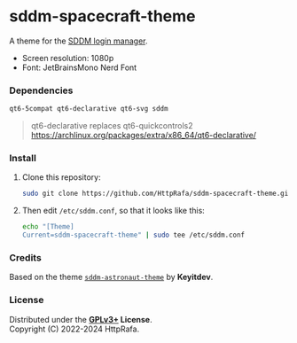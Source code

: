 # sddm-spacecraft-theme

A theme for the [SDDM login manager](https://github.com/sddm/sddm).

- Screen resolution: 1080p
- Font: JetBrainsMono Nerd Font

### Dependencies

```sh
qt6-5compat qt6-declarative qt6-svg sddm
```
> qt6-declarative replaces qt6-quickcontrols2
> https://archlinux.org/packages/extra/x86_64/qt6-declarative/

### Install

1. Clone this repository:

   ```sh
   sudo git clone https://github.com/HttpRafa/sddm-spacecraft-theme.git /usr/share/sddm/themes/sddm-spacecraft-theme
   ```

2. Then edit `/etc/sddm.conf`, so that it looks like this:

    ```sh
    echo "[Theme]
    Current=sddm-spacecraft-theme" | sudo tee /etc/sddm.conf
    ```

### Credits

Based on the theme [`sddm-astronaut-theme`](https://github.com/Keyitdev/sddm-astronaut-theme) by **Keyitdev**.

### License

Distributed under the **[GPLv3+](https://www.gnu.org/licenses/gpl-3.0.html) License**.    
Copyright (C) 2022-2024 HttpRafa.
